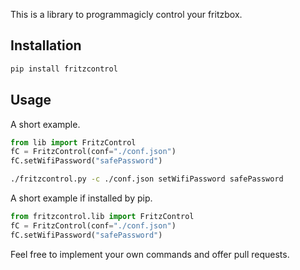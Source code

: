 

This is a library to programmagicly control your fritzbox.

Installation
------------
```bash
pip install fritzcontrol
```


Usage
-----

A short example.
```python
from lib import FritzControl
fC = FritzControl(conf="./conf.json")
fC.setWifiPassword("safePassword")
```
```bash
./fritzcontrol.py -c ./conf.json setWifiPassword safePassword
```

A short example if installed by pip.
```python
from fritzcontrol.lib import FritzControl
fC = FritzControl(conf="./conf.json")
fC.setWifiPassword("safePassword")
```

Feel free to implement your own commands and offer pull requests.
